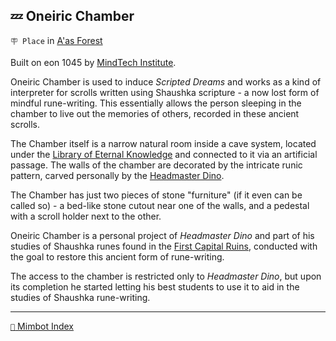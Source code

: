## 💤 Oneiric Chamber

`🪧 Place` in [A'as Forest](<https://zeithalt.github.io/r/aas_forest.html>)

Built on eon 1045 by [MindTech Institute](<https://zeithalt.github.io/r/mindtech_institute.html>).

Oneiric Chamber is used to induce *Scripted Dreams* and works as a kind of interpreter for scrolls written using Shaushka scripture - a now lost form of mindful rune-writing. This essentially allows the person sleeping in the chamber to live out the memories of others, recorded in these ancient scrolls.

The Chamber itself is a narrow natural room inside a cave system, located under the [Library of Eternal Knowledge](<https://zeithalt.github.io/r/library_of_eternal_knowledge.html>) and connected to it via an artificial passage. The walls of the chamber are decorated by the intricate runic pattern, carved personally by the [Headmaster Dino](<https://zeithalt.github.io/r/curious_dino.html>).

The Chamber has just two pieces of stone "furniture" (if it even can be called so) - a bed-like stone cutout near one of the walls, and a pedestal with a scroll holder next to the other.

Oneiric Chamber is a personal project of _Headmaster Dino_ and part of his studies of Shaushka runes found in the [First Capital Ruins](<https://zeithalt.github.io/r/first_capital_ruins.html>), conducted with the goal to restore this ancient form of rune-writing.

The access to the chamber is restricted only to _Headmaster Dino_, but upon its completion he started letting his best students to use it to aid in the studies of Shaushka rune-writing.

-----
[`📑` Mimbot Index](<https://zeithalt.github.io/r/#6250>)
<!---
keywords:  
aliases: 
-->
